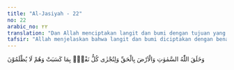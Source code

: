```yaml
---
title: "Al-Jasiyah - 22"
no: 22
arabic_no: ٢٢
translation: "Dan Allah menciptakan langit dan bumi dengan tujuan yang benar dan agar setiap jiwa diberi balasan sesuai dengan apa yang dikerjakannya, dan mereka tidak akan dirugikan."
tafsir: "Allah menjelaskan bahwa langit dan bumi diciptakan dengan benar, dan memiliki tujuan penciptaan sesuai dengan kehendaknya. Tidak ada satu bendapun diadakan Tuhan tanpa mempunyai tujuan. Tujuan kehadiran satu ciptaan adalah untuk dimanfaatkan oleh ciptaan yang lain, dalam rangka mencapai tujuan ciptaan yang lain itu. Apabila suatu kegiatan tidak memiliki tujuan, maka yang terjadi adalah la'ib, permainan. Kata sebaliknya bathil, kebalikan kata haq banyak digunakan untuk menjelaskan hal yang sama, sebagaimana ayat di bawah: \n\nDan Kami tidak menciptakan langit dan bumi dan apa yang ada di antara keduanya dengan sia-sia. Itu anggapan orang-orang kafir, maka celakalah orang-orang yang kafir itu karena mereka akan masuk neraka. (shad/38: 27)\n\nSeperti yang kita saksikan, sifat fisis bumi, seperti massa, struktur, suhu, dan seterusnya begitu tepat bagi kehidupan. Namun, sifat-sifat itu saja tidak cukup untuk memungkinkan adanya kehidupan di bumi, faktor penting lain adalah susunan atmosfer [lihat Surah Ibrahim/14:19 dan Surah al-Jatsiyah/45: 3].\n\nTidak ada satu pun kekuatan lain yang dapat mengubah kehendak Allah. Ketentuan yang demikian berlaku bagi seluruh ciptaan-Nya sesuai dengan keadilan dan sunah-Nya. Di antara keadilan Allah ialah memberikan balasan yang setimpal kepada para hamba-Nya atas amal dan perbuatannya pada hari pembalasan.\n\nBarang siapa yang melakukan perbuatan yang baik akan menerima ganjarannya sesuai dengan ketentuan yang telah ditetapkan-Nya, demikian pula barang siapa yang melakukan perbuatan jahat akan menerima balasan yang setimpal dengan perbuatan jahatnya itu.\n\nMengapa dikatakan bahwa pemberian balasan yang setimpal itu sesuai dengan keadilan Allah. Karena Allah menciptakan manusia sebagai makhluk-Nya, dilengkapi dengan kecenderungan dan kemampuan untuk berbuat baik dan berbuat jahat. Kedua-duanya atau salah satu daripada kedua potensi itu dapat berkembang pada diri seseorang. Perkembangannya itu banyak ditentukan oleh keadaan, lingkungan, dan waktu. Di samping itu, Allah menganugerahi manusia akal pikiran. Dengan akal pikirannya itu manusia mempunyai kesanggupan-kesanggupan untuk menilai rangsangan-rangsangan yang mempengaruhi tindakan dan perilakunya. Sebelum seseorang menentukan sikap untuk melakukan suatu perbuatan atau tidak melakukannya, maka dalam dirinya terjadi gejolak dalam mempertimbangkan dan menetapkan suatu pilihan, sikap mana atau tindakan mana yang akan diambilnya dari kedua tindakan itu.\n\nPada saat-saat yang demikian itu, manusia diberi kemerdekaan memilih antara yang baik dan yang buruk. Dalam pergolakan yang demikian, maka jiwa manusia mendapat tekanan-tekanan yang disebut tekanan-tekanan kejiwaan. Apabila ia memilih dan memutuskan melakukan suatu kebaikan, maka perbuatan itu terjadi berdasarkan pilihannya sendiri. Bila ia memilih keputusan melakukan keburukan, maka itu pun terjadi karena pilihannya sendiri pula. Saat-saat yang seperti itu adalah saat-saat yang menentukan apakah ia sengaja melakukan suatu perbuatan atau ia tidak sengaja melakukannya. Dan juga membedakan antara perbuatan yang dilakukan; apakah perbuatan itu dilakukan dengan sadar atau tidak. Itulah sebabnya dikatakan bahwa balasan Allah terhadap hamba-Nya sesuai dengan amal dan perbuatannya, itulah gambaran keadilan Allah."
---
```


وَخَلَقَ اللّٰهُ السَّمٰوٰتِ وَالْاَرْضَ بِالْحَقِّ وَلِتُجْزٰى كُلُّ نَفْسٍۢ بِمَا كَسَبَتْ وَهُمْ لَا يُظْلَمُوْنَ

